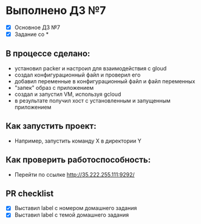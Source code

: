 # Выполнено ДЗ №7

 - [x] Основное ДЗ №7
 - [x] Задание со *

## В процессе сделано:
 - установил packer и настроил для взаимодействия с gloud
 - создал конфигурационный файл и проверил его
 - добавил переменные в конфигурационный файл и файл переменных
 - "запек" образ с приложением
 - создал и запустил VM, используя gcloud
 - в результате получил хост с установленным и запущенным приложением

## Как запустить проект:
 - Например, запустить команду X в директории Y

## Как проверить работоспособность:
 - Перейти по ссылке http://35.222.255.111:9292/

## PR checklist
 - [x] Выставил label с номером домашнего задания
 - [x] Выставил label с темой домашнего задания
